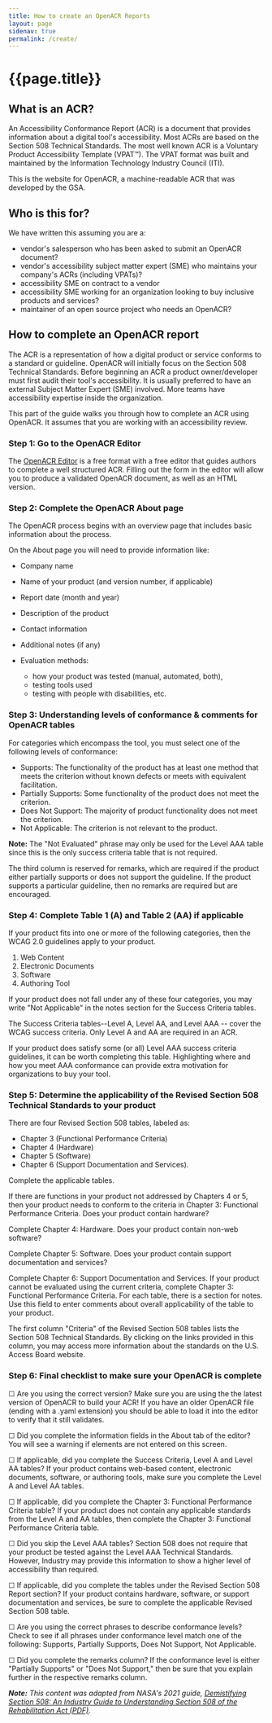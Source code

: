 ```yaml
---
title: How to create an OpenACR Reports
layout: page
sidenav: true
permalink: /create/
---
```


# **{{page.title}}**

## What is an ACR?

An Accessibility Conformance Report (ACR) is a document that provides information about a digital tool's accessibility. Most ACRs are based on the Section 508 Technical Standards. The most well known ACR is a Voluntary Product Accessibility Template (VPAT™). The VPAT format was built and maintained by the Information Technology Industry Council (ITI).

This is the website for OpenACR, a machine-readable ACR that was developed by the GSA.

## Who is this for?

We have written this assuming you are a:

- vendor's salesperson who has been asked to submit an OpenACR document?
- vendor's accessibility subject matter expert (SME) who maintains your company's ACRs (including VPATs)?
- accessibility SME on contract to a vendor
- accessibility SME working for an organization looking to buy inclusive products and services?
- maintainer of an open source project who needs an OpenACR?

## How to complete an OpenACR report

The ACR is a representation of how a digital product or service conforms to a standard or guideline. OpenACR will initially focus on the Section 508 Technical Standards. Before beginning an ACR a product owner/developer must first audit their tool's accessibility. It is usually preferred to have an external Subject Matter Expert (SME) involved. More teams have accessibility expertise inside the organization.

This part of the guide walks you through how to complete an ACR using OpenACR. It assumes that you are working with an accessibility review.

### Step 1: Go to the OpenACR Editor

The [OpenACR Editor](https://gsa.github.io/openacr-editor/) is a free format with a free editor that guides authors to complete a well structured ACR. Filling out the form in the editor will allow you to produce a validated OpenACR document, as well as an HTML version.

### Step 2: Complete the OpenACR About page

The OpenACR process begins with an overview page that includes basic information about the process.

On the About page you will need to provide information like:

- Company name
- Name of your product (and version number, if applicable)
- Report date (month and year)
- Description of the product
- Contact information
- Additional notes (if any)
- Evaluation methods:

  - how your product was tested (manual, automated, both),
  - testing tools used
  - testing with people with disabilities, etc.

### Step 3: Understanding levels of conformance & comments for OpenACR tables

For categories which encompass the tool, you must select one of the following levels of conformance:

- Supports: The functionality of the product has at least one method that meets the criterion without known defects or meets with equivalent facilitation.
- Partially Supports: Some functionality of the product does not meet the criterion.
- Does Not Support: The majority of product functionality does not meet the criterion.
- Not Applicable: The criterion is not relevant to the product.

**Note:** The "Not Evaluated" phrase may only be used for the Level AAA table since this is the only success criteria table that is not required.

The third column is reserved for remarks, which are required if the product either partially supports or does not support the guideline. If the product supports a particular guideline, then no remarks are required but are encouraged.

### Step 4: Complete Table 1 (A) and Table 2 (AA) if applicable

If your product fits into one or more of the following categories, then the WCAG 2.0 guidelines apply to your product.

1. Web Content
2. Electronic Documents
3. Software
4. Authoring Tool

If your product does not fall under any of these four categories, you may write "Not Applicable" in the notes section for the Success Criteria tables.

The Success Criteria tables--Level A, Level AA, and Level AAA -- cover the WCAG success criteria. Only Level A and AA are required in an ACR.

If your product does satisfy some (or all) Level AAA success criteria guidelines, it can be worth completing this table. Highlighting where and how you meet AAA conformance can provide extra motivation for organizations to buy your tool.

### Step 5: Determine the applicability of the Revised Section 508 Technical Standards to your product

There are four Revised Section 508 tables, labeled as:

- Chapter 3 (Functional Performance Criteria)
- Chapter 4 (Hardware)
- Chapter 5 (Software)
- Chapter 6 (Support Documentation and Services).

Complete the applicable tables.

If there are functions in your product not addressed by Chapters 4 or 5, then your product needs to conform to the criteria in Chapter 3: Functional Performance Criteria. Does your product contain hardware?

Complete Chapter 4: Hardware. Does your product contain non-web software?

Complete Chapter 5: Software. Does your product contain support documentation and services?

Complete Chapter 6: Support Documentation and Services. If your product cannot be evaluated using the current criteria, complete Chapter 3: Functional Performance Criteria. For each table, there is a section for notes. Use this field to enter comments about overall applicability of the table to your product.

The first column "Criteria" of the Revised Section 508 tables lists the Section 508 Technical Standards. By clicking on the links provided in this column, you may access more information about the standards on the U.S. Access Board website.

### Step 6: Final checklist to make sure your OpenACR is complete

☐ Are you using the correct version? Make sure you are using the the latest version of OpenACR to build your ACR! If you have an older OpenACR file (ending with a .yaml extension) you should be able to load it into the editor to verify that it still validates.

☐ Did you complete the information fields in the About tab of the editor? You will see a warning if elements are not entered on this screen.

☐ If applicable, did you complete the Success Criteria, Level A and Level AA tables? If your product contains web-based content, electronic documents, software, or authoring tools, make sure you complete the Level A and Level AA tables.

☐ If applicable, did you complete the Chapter 3: Functional Performance Criteria table? If your product does not contain any applicable standards from the Level A and AA tables, then complete the Chapter 3: Functional Performance Criteria table.

☐ Did you skip the Level AAA tables? Section 508 does not require that your product be tested against the Level AAA Technical Standards. However, Industry may provide this information to show a higher level of accessibility than required.

☐ If applicable, did you complete the tables under the Revised Section 508 Report section? If your product contains hardware, software, or support documentation and services, be sure to complete the applicable Revised Section 508 table.

☐ Are you using the correct phrases to describe conformance levels? Check to see if all phrases under conformance level match one of the following: Supports, Partially Supports, Does Not Support, Not Applicable.

☐ Did you complete the remarks column? If the conformance level is either "Partially Supports" or "Does Not Support," then be sure that you explain further in the respective remarks column.


_**Note:** This content was adapted from NASA's 2021 guide, [Demistifying Section 508: An Industry Guide to Understanding Section 508 of the Rehabilitation Act (PDF)](https://sewp.nasa.gov/documents/Section_508_Guide_111821.pdf)._
